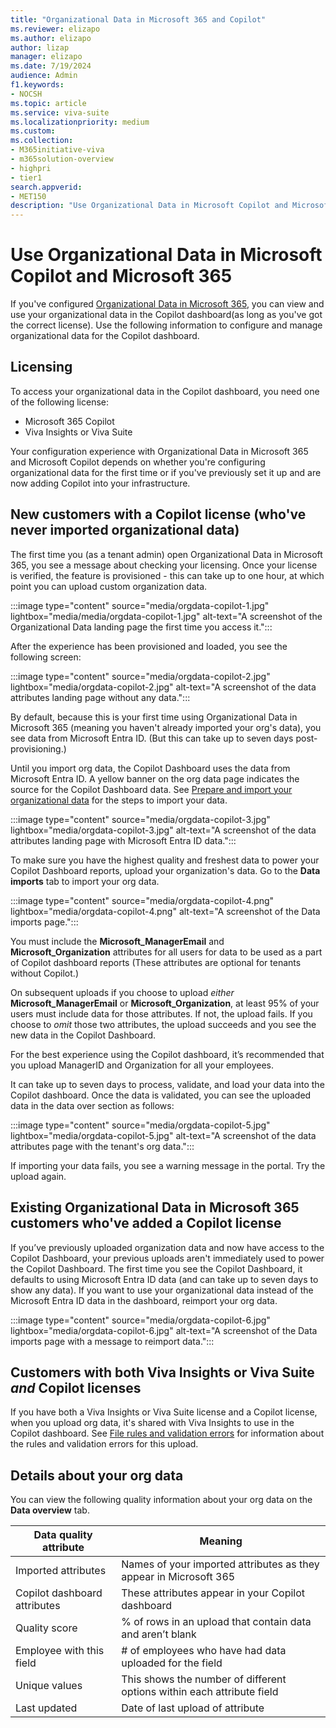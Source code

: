```yaml
---
title: "Organizational Data in Microsoft 365 and Copilot"
ms.reviewer: elizapo
ms.author: elizapo
author: lizap
manager: elizapo
ms.date: 7/19/2024
audience: Admin
f1.keywords:
- NOCSH
ms.topic: article
ms.service: viva-suite
ms.localizationpriority: medium
ms.custom:
ms.collection:  
- M365initiative-viva
- m365solution-overview
- highpri
- tier1
search.appverid:
- MET150
description: "Use Organizational Data in Microsoft Copilot and Microsoft 365"
---
```

# Use Organizational Data in Microsoft Copilot and Microsoft 365

If you've configured [Organizational Data in Microsoft 365](organizational-data.md), you can view and use your organizational data in the Copilot dashboard(as long as you've got the correct license). Use the following information to configure and manage organizational data for the Copilot dashboard.

## Licensing
To access your organizational data in the Copilot dashboard, you need one of the following license:
- Microsoft 365 Copilot
- Viva Insights or Viva Suite

Your configuration experience with Organizational Data in Microsoft 365 and Microsoft Copilot depends on whether you're configuring organizational data for the first time or if you've previously set it up and are now adding Copilot into your infrastructure.

## New customers with a Copilot license (who've never imported organizational data)

The first time you (as a tenant admin) open Organizational Data in Microsoft 365, you see a message about checking your licensing. Once your license is verified, the feature is provisioned - this can take up to one hour, at which point you can upload custom organization data.

:::image type="content" source="media/orgdata-copilot-1.jpg" lightbox="media/media/orgdata-copilot-1.jpg" alt-text="A screenshot of the Organizational Data landing page the first time you access it.":::

After the experience has been provisioned and loaded, you see the following screen: 

:::image type="content" source="media/orgdata-copilot-2.jpg" lightbox="media/orgdata-copilot-2.jpg" alt-text="A screenshot of the data attributes landing page without any data.":::

By default, because this is your first time using Organizational Data in Microsoft 365 (meaning you haven't already imported your org's data), you see data from Microsoft Entra ID. (But this can take up to seven days post-provisioning.)

Until you import org data, the Copilot Dashboard uses the data from Microsoft Entra ID. A yellow banner on the org data page indicates the source for the Copilot Dashboard data. See [Prepare and import your organizational data](organizational-data.md#prepare-and-import-your-organizational-data) for the steps to import your data.

:::image type="content" source="media/orgdata-copilot-3.jpg" lightbox="media/orgdata-copilot-3.jpg" alt-text="A screenshot of the data attributes landing page with Microsoft Entra ID data.":::

To make sure you have the highest quality and freshest data to power your Copilot Dashboard reports, upload your organization's data. Go to the **Data imports** tab to import your org data.

:::image type="content" source="media/orgdata-copilot-4.png" lightbox="media/orgdata-copilot-4.png" alt-text="A screenshot of the Data imports page.":::

You must include the **Microsoft_ManagerEmail** and **Microsoft_Organization** attributes for all users for data to be used as a part of Copilot dashboard reports (These attributes are optional for tenants without Copilot.)

On subsequent uploads if you choose to upload *either* **Microsoft_ManagerEmail** or **Microsoft_Organization**, at least 95% of your users must include data for those attributes. If not, the upload fails. If you choose to *omit* those two attributes, the upload succeeds and you see the new data in the Copilot Dashboard. 

For the best experience using the Copilot dashboard, it’s recommended that you upload ManagerID and Organization for all your employees. 

It can take up to seven days to process, validate, and load your data into the Copilot dashboard. Once the data is validated, you can see the uploaded data in the data over section as follows:  

:::image type="content" source="media/orgdata-copilot-5.jpg" lightbox="media/orgdata-copilot-5.jpg" alt-text="A screenshot of the data attributes page with the tenant's org data.":::


If importing your data fails, you see a warning message in the portal. Try the upload again.

## Existing Organizational Data in Microsoft 365 customers who've added a Copilot license
If you’ve previously uploaded organization data and now have access to the Copilot Dashboard, your previous uploads aren't immediately used to power the Copilot Dashboard. The first time you see the Copilot Dashboard, it defaults to using Microsoft Entra ID data (and can take up to seven days to show any data). If you want to use your organizational data instead of the Microsoft Entra ID data in the dashboard, reimport your org data. 

:::image type="content" source="media/orgdata-copilot-6.jpg" lightbox="media/orgdata-copilot-6.jpg" alt-text="A screenshot of the Data imports page with a message to reimport data.":::

## Customers with both Viva Insights or Viva Suite *and* Copilot licenses  

If you have both a Viva Insights or Viva Suite license and a Copilot license, when you upload org data, it's shared with Viva Insights to use in the Copilot dashboard. See [File rules and validation errors](insights/advanced/admin/rules-validation-errors.md) for information about the rules and validation errors for this upload.

## Details about your org data

You can view the following quality information about your org data on the **Data overview** tab. 

|Data quality attribute|Meaning|
|-|-|
|Imported attributes|Names of your imported attributes as they appear in Microsoft 365| 
|Copilot dashboard attributes|These attributes appear in your Copilot dashboard| 
|Quality score|% of rows in an upload that contain data and aren’t blank| 
|Employee with this field|# of employees who have had data uploaded for the field|  
|Unique values|This shows the number of different options within each attribute field| 
|Last updated|Date of last upload of attribute| 

